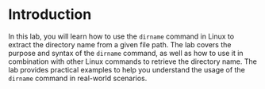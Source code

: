 # Introduction

In this lab, you will learn how to use the `dirname` command in Linux to extract the directory name from a given file path. The lab covers the purpose and syntax of the `dirname` command, as well as how to use it in combination with other Linux commands to retrieve the directory name. The lab provides practical examples to help you understand the usage of the `dirname` command in real-world scenarios.
